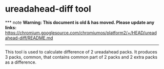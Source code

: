 # ureadahead-diff tool

*** note
**Warning: This document is old & has moved.  Please update any links:**<br>
https://chromium.googlesource.com/chromiumos/platform2/+/HEAD/ureadahead-diff/README.md
***

This tool is used to calculate difference of 2 ureadahead packs.
It produces 3 packs, common, that contains common part of 2 packs
and 2 extra packs as a difference.

